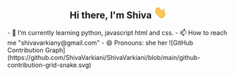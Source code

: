 <h2 align="center">Hi there, I'm Shiva <img src="https://raw.githubusercontent.com/ABSphreak/ABSphreak/master/gifs/Hi.gif" width="30px"></h2>
-  🌱 I’m currently learning python, javascript html and css.
- 📫 How to reach me "shivavarkiany@gmail.com"
- 😄 Pronouns: she her
![GitHub Contribution Graph](https://github.com/ShivaVarkiani/ShivaVarkiani/blob/main/github-contribution-grid-snake.svg)



<!---
ShivaVarkiani/ShivaVarkiani is a ✨ special ✨ repository because its `README.md` (this file) appears on your GitHub profile.
You can click the Preview link to take a look at your changes.
--->
